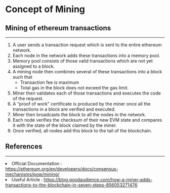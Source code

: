 # Concept of Mining

## Mining of ethereum transactions

---
<ol>
<li>A user sends a transaction request which is sent to the entire ethereum network.
<li>Each node in the network adds these transactions into a memory pool.
<li>Memory pool consists of those valid transactions which are not yet assigned to a block.
<li>A mining node then combines several of these transactions into a block such that<ul><li>Transaction fee is maximum</li><li>Total gas in the block does not exceed the gas limit.</li></ul>
<li>Miner then validates each of those transactions and executes the code of the  request.
<li>A “proof of work” certificate is produced by the miner once all the transactions in a block are verified and executed.
<li>Miner then broadcasts the block to all the nodes in the network.
<li>Each node verifies the checksum of their new EVM state and compares it with the state of the block claimed by the miner.
<li>Once verified, all nodes add this block to the tail of the blockchain.
</ol>

## References

---
<li>Official Documentation : <a href="https://ethereum.org/en/developers/docs/consensus-mechanisms/pow/mining/" target="_blank">https://ethereum.org/en/developers/docs/consensus-mechanisms/pow/mining/</a>
<li>Useful Article : <a href="https://blog.goodaudience.com/how-a-miner-adds-transactions-to-the-blockchain-in-seven-steps-856053271476" target="_blank">https://blog.goodaudience.com/how-a-miner-adds-transactions-to-the-blockchain-in-seven-steps-856053271476</a>


